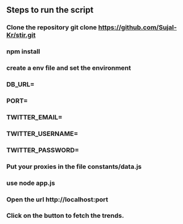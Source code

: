 ## Steps to run the script 

### Clone the repository git clone https://github.com/Sujal-Kr/stir.git
### npm install
### create a env file and set the environment

### DB_URL=
### PORT=
### TWITTER_EMAIL=
### TWITTER_USERNAME=
### TWITTER_PASSWORD=

### Put your proxies in the file constants/data.js

### use node app.js
### Open the url http://localhost:port
### Click on the button to fetch the trends.


